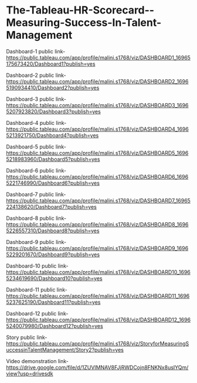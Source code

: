 # The-Tableau-HR-Scorecard--Measuring-Success-In-Talent-Management


Dashboard-1 public link-https://public.tableau.com/app/profile/malini.s1768/viz/DASHBOARD1_16965175673420/Dashboard1?publish=yes

Dashboard-2 public link-https://public.tableau.com/app/profile/malini.s1768/viz/DASHBOARD2_16965190934410/Dashboard2?publish=yes

Dashboard-3 public link-https://public.tableau.com/app/profile/malini.s1768/viz/DASHBOARD3_16965207923820/Dashboard3?publish=yes

Dashboard-4 public link-https://public.tableau.com/app/profile/malini.s1768/viz/DASHBOARD4_16965213921750/Dashboard4?publish=yes

Dashboard-5 public link-https://public.tableau.com/app/profile/malini.s1768/viz/DASHBOARD5_16965218983960/Dashboard5?publish=yes

Dashboard-6 public link-https://public.tableau.com/app/profile/malini.s1768/viz/DASHBOARD6_16965221746990/Dashboard6?publish=yes

Dashboard-7 public link-https://public.tableau.com/app/profile/malini.s1768/viz/DASHBOARD7_16965224138620/Dashboard7?publish=yes

Dashboard-8 public link-https://public.tableau.com/app/profile/malini.s1768/viz/DASHBOARD8_16965226557310/Dashboard8?publish=yes

Dashboard-9 public link-https://public.tableau.com/app/profile/malini.s1768/viz/DASHBOARD9_16965229201670/Dashboard9?publish=yes

Dashboard-10 public link-https://public.tableau.com/app/profile/malini.s1768/viz/DASHBOARD10_16965234619690/Dashboard10?publish=yes

Dashboard-11 public link-https://public.tableau.com/app/profile/malini.s1768/viz/DASHBOARD11_16965237625190/Dashboard11?publish=yes

Dashboard-12 public link-https://public.tableau.com/app/profile/malini.s1768/viz/DASHBOARD12_16965240079980/Dashboard12?publish=yes

Story public link-https://public.tableau.com/app/profile/malini.s1768/viz/StoryforMeasuringSuccessinTalentManagement/Story2?publish=yes

Video demonstration link-https://drive.google.com/file/d/1ZUVIMNAV8FJjRWDCojn8FNKNx8usIYQm/view?usp=drivesdk
